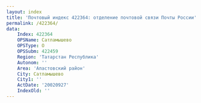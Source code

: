 ```yaml
---
layout: index
title: 'Почтовый индекс 422364: отделение почтовой связи Почты России'
permalink: /422364/
data:
    Index: 422364
    OPSName: Сатламышево
    OPSType: О
    OPSSubm: 422459
    Region: 'Татарстан Республика'
    Autonom: ''
    Area: 'Апастовский район'
    City: Сатламышево
    City1: ''
    ActDate: '20020927'
    IndexOld: ''
---
```

